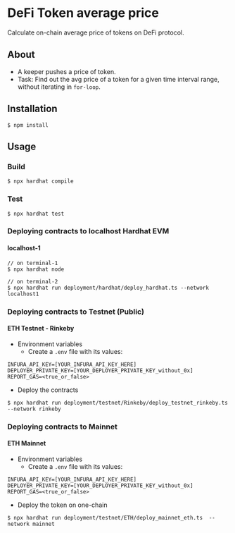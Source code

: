 # DeFi Token average price
Calculate on-chain average price of tokens on DeFi protocol.

## About
* A keeper pushes a price of token.
* Task: Find out the avg price of a token for a given time interval range, without iterating in `for-loop`.

## Installation
```console
$ npm install
```

## Usage

### Build
```console
$ npx hardhat compile
```

### Test
```console
$ npx hardhat test
```

### Deploying contracts to localhost Hardhat EVM
#### localhost-1
```console
// on terminal-1
$ npx hardhat node

// on terminal-2
$ npx hardhat run deployment/hardhat/deploy_hardhat.ts --network localhost1
```


### Deploying contracts to Testnet (Public)
#### ETH Testnet - Rinkeby
* Environment variables
	- Create a `.env` file with its values:
```
INFURA_API_KEY=[YOUR_INFURA_API_KEY_HERE]
DEPLOYER_PRIVATE_KEY=[YOUR_DEPLOYER_PRIVATE_KEY_without_0x]
REPORT_GAS=<true_or_false>
```

* Deploy the contracts
```console
$ npx hardhat run deployment/testnet/Rinkeby/deploy_testnet_rinkeby.ts  --network rinkeby
```

### Deploying contracts to Mainnet
#### ETH Mainnet
* Environment variables
	- Create a `.env` file with its values:
```
INFURA_API_KEY=[YOUR_INFURA_API_KEY_HERE]
DEPLOYER_PRIVATE_KEY=[YOUR_DEPLOYER_PRIVATE_KEY_without_0x]
REPORT_GAS=<true_or_false>
```

* Deploy the token on one-chain
```console
$ npx hardhat run deployment/testnet/ETH/deploy_mainnet_eth.ts  --network mainnet
```
